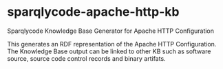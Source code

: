 # sparqlycode-apache-http-kb
Sparqlycode Knowledge Base Generator for Apache HTTP Configuration

This generates an RDF representation of the Apache HTTP Configuration. The Knowledge Base output can be linked to other KB such as software source, source code control records and binary artifats.
